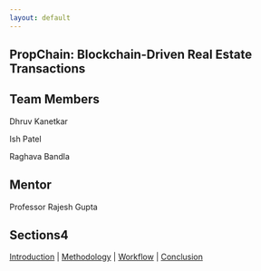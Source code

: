 ```yaml
---
layout: default
---
```


<div class="parallax">
  <section id="landing" class="parallax__layer parallax__layer--base">
    <div class="section-content">
      <h1>PropChain: Blockchain-Driven Real Estate Transactions</h1>
      <div class="team">
        <h2>Team Members</h2>
        <p>Dhruv Kanetkar</p>
        <p>Ish Patel</p>
        <p>Raghava Bandla</p>
        <h2>Mentor</h2>
        <p>Professor Rajesh Gupta</p>
      </div>
      <div class="links">
        <a href="{{ site.github_link }}" target="_blank">
          <i class="fab fa-github icon"></i>
        </a>
        <a href="{{ site.drive_link }}" target="_blank">
          <i class="fab fa-google-drive icon"></i>
        </a>
      </div>
    </div>
    <div class="page-links">
      <h2>Sections4</h2>
    <a href="{{ https://dhruvk0.github.io }}/introduction/">Introduction</a> |
    <a href="{{ https://dhruvk0.github.io/propchain_project_website }}/methodology/">Methodology</a> |
    <a href="{{ https://dhruvk0.github.io/propchain_project_website }}/workflow/">Workflow</a> |
    <a href="{{ https://dhruvk0.github.io/propchain_project_website }}/conclusion/">Conclusion</a>
    </div>
  </section>
</div>
